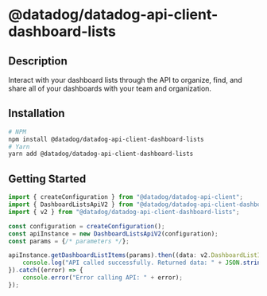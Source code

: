 # @datadog/datadog-api-client-dashboard-lists

## Description

Interact with your dashboard lists through the API to
organize, find, and share all of your dashboards with your team and
organization.

## Installation

```sh
# NPM
npm install @datadog/datadog-api-client-dashboard-lists
# Yarn
yarn add @datadog/datadog-api-client-dashboard-lists
```

## Getting Started
```ts
import { createConfiguration } from "@datadog/datadog-api-client";
import { DashboardListsApiV2 } from "@datadog/datadog-api-client-dashboard-lists";
import { v2 } from "@datadog/datadog-api-client-dashboard-lists";

const configuration = createConfiguration();
const apiInstance = new DashboardListsApiV2(configuration);
const params = {/* parameters */};

apiInstance.getDashboardListItems(params).then((data: v2.DashboardListItems) => {
    console.log("API called successfully. Returned data: " + JSON.stringify(data));
}).catch((error) => {
    console.error("Error calling API: " + error);
});
```